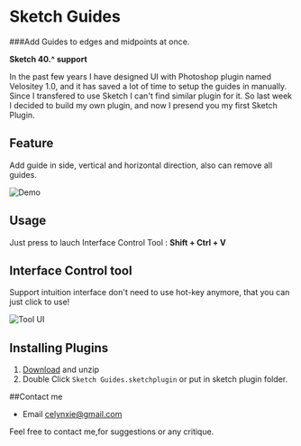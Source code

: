 # Sketch Guides
###Add Guides to edges and midpoints at once.

**Sketch 40.^ support**

In the past few years I have designed UI with Photoshop plugin named Velositey 1.0, and it has saved a lot of time to setup the guides in manually. Since I transfered to use Sketch I can't find similar plugin for it. So last week I decided to build my own plugin, and now I presend you my first Sketch Plugin.


## Feature
Add guide in side, vertical and horizontal direction,
also can remove all guides.


![Demo](https://celynxie.firebaseapp.com/lib/image/photo/guideup.png)


## Usage
Just press to lauch Interface Control Tool :
**Shift + Ctrl + V**


## Interface Control tool
Support intuition interface don't need to use hot-key anymore, that you can just click to use!

![Tool UI](https://celynxie.firebaseapp.com/lib/image/photo/ControlBar_Rect.png)


## Installing Plugins
1. [Download](https://github.com/luvmex/Sketch-Guides/archive/master.zip) and unzip
2. Double Click `Sketch Guides.sketchplugin` or put in sketch plugin folder.


##Contact me
* Email <celynxie@gmail.com>

Feel free to contact me,for suggestions or any critique.